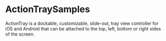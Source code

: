 # ActionTraySamples
ActionTray is a dockable, customizable, slide-out, tray view controller for iOS and Android that can be attached to the top, left, bottom or right sides of the screen.
